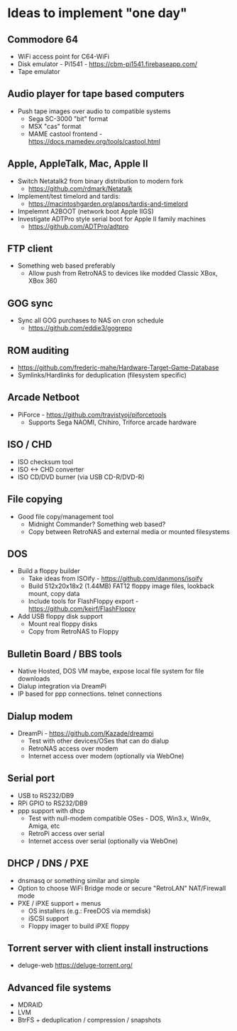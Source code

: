 # Ideas to implement "one day"

## Commodore 64
* WiFi access point for C64-WiFi
* Disk emulator - Pi1541 - https://cbm-pi1541.firebaseapp.com/
* Tape emulator

## Audio player for tape based computers
* Push tape images over audio to compatible systems
  * Sega SC-3000 "bit" format
  * MSX "cas" format
  * MAME castool frontend - https://docs.mamedev.org/tools/castool.html

## Apple, AppleTalk, Mac, Apple II
* Switch Netatalk2 from binary distribution to modern fork
  * https://github.com/rdmark/Netatalk
* Implement/test timelord and tardis:
  * https://macintoshgarden.org/apps/tardis-and-timelord
* Impelemnt A2BOOT (network boot Apple IIGS)
* Investigate ADTPro style serial boot for Apple II family machines
  * https://github.com/ADTPro/adtpro

## FTP client
* Something web based preferably
  * Allow push from RetroNAS to devices like modded Classic XBox, XBox 360

## GOG sync
* Sync all GOG purchases to NAS on cron schedule
  * https://github.com/eddie3/gogrepo

## ROM auditing
* https://github.com/frederic-mahe/Hardware-Target-Game-Database
* Symlinks/Hardlinks for deduplication (filesystem specific)

## Arcade Netboot
* PiForce - https://github.com/travistyoj/piforcetools
  * Supports Sega NAOMI, Chihiro, Triforce arcade hardware

## ISO / CHD
* ISO checksum tool
* ISO <-> CHD converter
* ISO CD/DVD burner (via USB CD-R/DVD-R)

## File copying
* Good file copy/management tool
  * Midnight Commander? Something web based?
  * Copy between RetroNAS and external media or mounted filesystems

## DOS
* Build a floppy builder
  * Take ideas from ISOify - https://github.com/danmons/isoify
  * Build 512x20x18x2 (1.44MB) FAT12 floppy image files, lookback mount, copy data
  * Include tools for FlashFloppy export - https://github.com/keirf/FlashFloppy
* Add USB floppy disk support
  * Mount real floppy disks
  * Copy from RetroNAS to Floppy

## Bulletin Board / BBS tools
* Native Hosted, DOS VM maybe, expose local file system for file downloads
* Dialup integration via DreamPi
* IP based for ppp connections. telnet connections

## Dialup modem
* DreamPi - https://github.com/Kazade/dreampi
  * Test with other devices/OSes that can do dialup
  * RetroNAS access over modem
  * Internet access over modem (optionally via WebOne)

## Serial port
* USB to RS232/DB9
* RPi GPIO to RS232/DB9
* ppp support with dhcp
  * Test with null-modem compatible OSes - DOS, Win3.x, Win9x, Amiga, etc
  * RetroPi access over serial
  * Internet access over serial (optionally via WebOne)

## DHCP / DNS / PXE
* dnsmasq or something similar and simple
* Option to choose WiFi Bridge mode or secure "RetroLAN" NAT/Firewall mode
* PXE / iPXE support + menus
  * OS installers (e.g.: FreeDOS via memdisk) 
  * iSCSI support
  * Floppy imager to build iPXE floppy

## Torrent server with client install instructions
* deluge-web https://deluge-torrent.org/

## Advanced file systems
* MDRAID
* LVM
* BtrFS + deduplication / compression / snapshots

